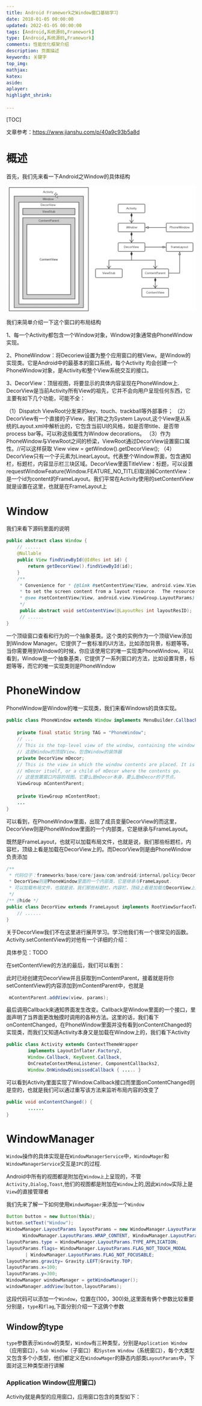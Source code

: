 ```yaml
---
title: Android Framework之Window窗口基础学习
date: 2018-01-05 00:00:00
updated: 2022-01-05 00:00:00
tags: [Android,系统源码,Framework]
type: [Android,系统源码,Framework]
comments: 性能优化框架介绍
description: 页面描述
keywords: 关键字
top_img:
mathjax:
katex:
aside:
aplayer:
highlight_shrink:

---
```


[TOC]

文章参考：https://www.jianshu.com/p/40a9c93b5a8d

# 概述


首先，我们先来看一下Android之Window的具体结构

<img src="images/image-20220306141603523.png" alt="image-20220306141603523" style="zoom:50%;" />

我们来简单介绍一下这个窗口的布局结构

1、每一个Activity都包含一个Window对象，Window对象通常由PhoneWindow实现。

2、PhoneWindow：将Decoriew设置为整个应用窗口的根View。是Window的实现类。它是Android中的最基本的窗口系统，每个Activity 均会创建一个PhoneWindow对象，是Activity和整个View系统交互的接口。

3、DecorView：顶层视图，将要显示的具体内容呈现在PhoneWindow上. DecorView是当前Activity所有View的祖先，它并不会向用户呈现任何东西，它主要有如下几个功能，可能不全：

（1）Dispatch ViewRoot分发来的key、touch、trackball等外部事件；
		（2）DecorView有一个直接的子View，我们称之为System Layout,这个View是从系统的Layout.xml中解析出的，它包含当前UI的风格，如是否带title、是否带process bar等。可以称这些属性为Window decorations。
		（3）作为PhoneWindow与ViewRoot之间的桥梁，ViewRoot通过DecorView设置窗口属性。//可以这样获取 View view = getWindow().getDecorView();
		（4）DecorView只有一个子元素为LinearLayout。代表整个Window界面，包含通知栏，标题栏，内容显示栏三块区域。DecorView里面TitleView：标题，可以设置requestWindowFeature(Window.FEATURE_NO_TITLE)取消掉ContentView：是一个id为content的FrameLayout。我们平常在Activity使用的setContentView就是设置在这里，也就是在FrameLayout上

# Window

我们来看下源码里面的说明

```java
public abstract class Window {
    // ......
    @Nullable
    public View findViewById(@IdRes int id) {
        return getDecorView().findViewById(id);
    }
    /**
     * Convenience for * {@link #setContentView(View, android.view.ViewGroup.LayoutParams)}
     * to set the screen content from a layout resource.  The resource will be * inflated, adding all top-level views to the screen. * * @param layoutResID Resource ID to be inflated.
     * @see #setContentView(View, android.view.ViewGroup.LayoutParams)
     */
     public abstract void setContentView(@LayoutRes int layoutResID);
     // ......
}
```

一个顶级窗口查看和行为的一个抽象基类。这个类的实例作为一个顶级View添加到Window Manager。它提供了一套标准的UI方法，比如添加背景，标题等等。当你需要用到Window的时候，你应该使用它的唯一实现类PhoneWindow。可以看到，Window是一个抽象基类，它提供了一系列窗口的方法，比如设置背景，标题等等，而它的唯一实现类则是PhoneWindow

# PhoneWindow

PhoneWindow是Window的唯一实现类，我们来看Windows的具体实现。

```java
public class PhoneWindow extends Window implements MenuBuilder.Callback {

    private final static String TAG = "PhoneWindow";
    // ...
    // This is the top-level view of the window, containing the window decor.
    // 这是Window的顶层View。包含Window的装饰器
    private DecorView mDecor;
    // This is the view in which the window contents are placed. It is either
    // mDecor itself, or a child of mDecor where the contents go.
    // 这是放置窗口内容的视图。它要么是mDecor本身，要么是mDecor的子节点。
    ViewGroup mContentParent;

    private ViewGroup mContentRoot;
    ...
}
```

可以看到，在PhoneWindow里面，出现了成员变量DecorView的而这里，DecorView则是PhoneWindow里面的一个内部类，它是继承与FrameLayout。

既然是FrameLayout，也就可以加载布局文件，也就是说，我们那些标题栏，内容栏，顶级上看是加载在DecorView上的。而DecorView则是由PhoneWindow负责添加

```java
/**
 * 代码位于：frameworks/base/core/java/com/android/internal/policy/DecorView.java
 * DecorView则是PhoneWindow里面的一个内部类，它是继承与FrameLayout.
 * 可以加载布局文件，也就是说，我们那些标题栏，内容栏，顶级上看是加载在DecorView上的。而DecorView则是由PhoneWindow负责添加
 */
/** @hide */
public class DecorView extends FrameLayout implements RootViewSurfaceTaker, WindowCallbacks {
	// ......
}
```

关于DecorView我们不在这里进行展开学习。学习他我们有一个很常见的函数。Activity.setContentView的对他有一个详细的介绍：

具体参见：TODO



在setContentView的方法的最后，我们可以看到：

此时已经创建完DecorView并且获取到mContentParent，接着就是将你setContentView的内容添加到mContentParent中，也就是

```java
 mContentParent.addView(view, params);
```

最后调用Callback来通知界面发生改变。Callback是Window里面的一个接口，里面声明了当界面更改触摸时调用的各种方法。这里的话，我们看下onContentChanged，在PhoneWindow里面并没有看到onContentChanged的实现类，而我们又知道Activity本身又是加载在Window上的，我们看下Activity

```java
public class Activity extends ContextThemeWrapper
        implements LayoutInflater.Factory2,
        Window.Callback, KeyEvent.Callback,
        OnCreateContextMenuListener, ComponentCallbacks2,
        Window.OnWindowDismissedCallback { ..... }
```

可以看到Activity里面实现了Window.Callback接口而里面onContentChanged则是空的，也就是我们可以通过重写该方法来监听布局内容的改变了

```java
public void onContentChanged() {
		......
}
```



# WindowManager

`Window`操作的具体实现是在`WindowManagerService`中，`WindowMager`和`WindowManagerService`交互是`IPC`的过程.

Android中所有的视图都是附加在`Window上`上呈现的，不管`Activity,Dialog,Toast`,他们的视图都是附加在`Window`上的,因此`Window`实际上是`View`的直接管理者

我们先来了解一下如何使用`WindwoMagaer`来添加一个`Window`

```java
Button button = new Button(this);
button.setText("Window");
WindowManager.LayoutParams layoutParams = new WindowManager.LayoutParams(
      WindowManager.LayoutParams.WRAP_CONTENT, WindowManager.LayoutParams.WRAP_CONTENT, 0, 0, PixelFormat.TRANSPARENT);
layoutParams.type = WindowManager.LayoutParams.TYPE_APPLICATION;
layoutParams.flags= WindowManager.LayoutParams.FLAG_NOT_TOUCH_MODAL
       | WindowManager.LayoutParams.FLAG_NOT_FOCUSABLE;
layoutParams.gravity= Gravity.LEFT|Gravity.TOP;
layoutParams.x=100;
layoutParams.y=300;
WindowManager windowManager = getWindowManager();
windowManager.addView(button,layoutParams);
```

这段代码可以添加一个`Window`，位置在(100，300)处,这里面有俩个参数比较重要分别是，`type`和`flag`,下面分别介绍一下这俩个参数

## Window的type

`type`参数表示`Window`的类型，`Window`有三种类型，分别是`Application Window`（应用窗口），`Sub Window`（子窗口）和`System Window`（系统窗口），每个大类型又包含多个小类型，他们都定义在`WindowMager`的静态内部类`LayoutParams`中，下面对这三种类型进行讲解

### **Application Window(应用窗口)**

Activity就是典型的应用窗口，应用窗口包含的类型如下：





